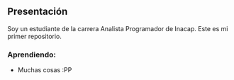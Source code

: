 ## Presentación
Soy un estudiante de la carrera Analista Programador de Inacap. Este es mi primer repositorio.

### Aprendiendo:
- Muchas cosas :PP

<!--
**Pilseneyer/Pilseneyer** is a ✨ _special_ ✨ repository because its `README.md` (this file) appears on your GitHub profile.

Here are some ideas to get you started:

- 🔭 I’m currently working on ...
- 🌱 I’m currently learning ...
- 👯 I’m looking to collaborate on ...
- 🤔 I’m looking for help with ...
- 💬 Ask me about ...
- 📫 How to reach me: ...
- 😄 Pronouns: ...
- ⚡ Fun fact: ...
-->

